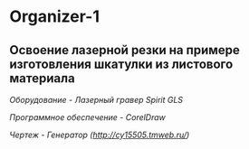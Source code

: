 # Organizer-1
## Освоение лазерной резки на примере изготовления шкатулки из листового материала

*Оборудование - Лазерный гравер Spirit GLS*

*Программное обеспечение - CorelDraw*

*Чертеж - Генератор (http://cy15505.tmweb.ru/)*

